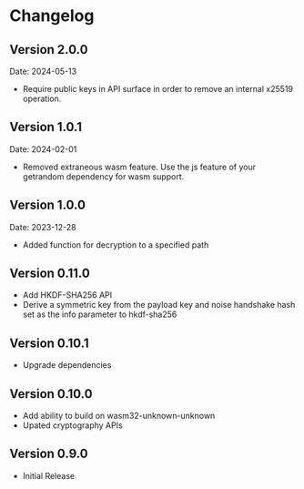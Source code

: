 # Changelog

## Version 2.0.0

Date: 2024-05-13

- Require public keys in API surface in order to remove an internal
  x25519 operation.

## Version 1.0.1

Date: 2024-02-01

- Removed extraneous wasm feature. Use the js feature of your getrandom
  dependency for wasm support.

## Version 1.0.0

Date: 2023-12-28

- Added function for decryption to a specified path

## Version 0.11.0

- Add HKDF-SHA256 API
- Derive a symmetric key from the payload key and noise handshake hash set
  as the info parameter to hkdf-sha256

## Version 0.10.1

- Upgrade dependencies

## Version 0.10.0

- Add ability to build on wasm32-unknown-unknown
- Upated cryptography APIs

## Version 0.9.0

- Initial Release
